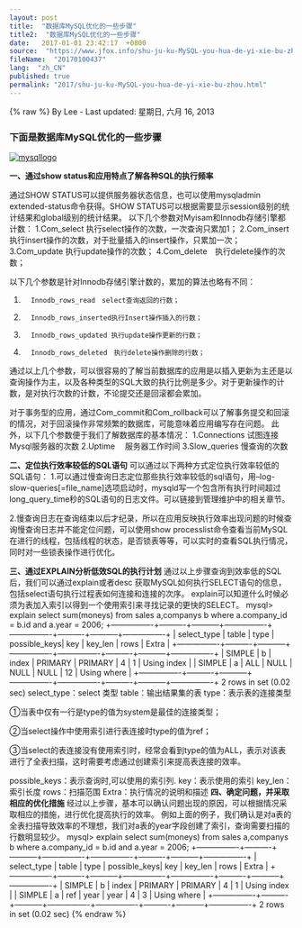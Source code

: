 ```yaml
---
layout: post
title:  "数据库MySQL优化的一些步骤"
title2:  "数据库MySQL优化的一些步骤"
date:   2017-01-01 23:42:17  +0800
source:  "https://www.jfox.info/shu-ju-ku-MySQL-you-hua-de-yi-xie-bu-zhou.html"
fileName:  "20170100437"
lang:  "zh_CN"
published: true
permalink: "2017/shu-ju-ku-MySQL-you-hua-de-yi-xie-bu-zhou.html"
---
```

{% raw %}
By Lee - Last updated: 星期日, 六月 16, 2013

### 下面是数据库MySQL优化的一些步骤

[![mysqllogo](http://www.jfox.info/wp-content/uploads/2013/06/mysqllogo-300x218.jpg)](https://www.jfox.info/go.php?url=http://www.jfox.info/wp-content/uploads/2013/06/mysqllogo.jpg)

**一、通过show status和应用特点了解各种SQL的执行频率**

通过SHOW STATUS可以提供服务器状态信息，也可以使用mysqladmin extended-status命令获得。SHOW STATUS可以根据需要显示session级别的统计结果和global级别的统计结果。
以下几个参数对Myisam和Innodb存储引擎都计数：
1.Com_select  执行select操作的次数，一次查询只累加1；
2.Com_insert 执行insert操作的次数，对于批量插入的insert操作，只累加一次；
3.Com_update 执行update操作的次数；
4.Com_delete　执行delete操作的次数；

以下几个参数是针对Innodb存储引擎计数的，累加的算法也略有不同：
1.       Innodb_rows_read　select查询返回的行数；
2.       Innodb_rows_inserted执行Insert操作插入的行数；
3.       Innodb_rows_updated 执行update操作更新的行数；
4.       Innodb_rows_deleted　执行delete操作删除的行数；
通过以上几个参数，可以很容易的了解当前数据库的应用是以插入更新为主还是以查询操作为主，以及各种类型的SQL大致的执行比例是多少。对于更新操作的计数，是对执行次数的计数，不论提交还是回滚都会累加。

对于事务型的应用，通过Com_commit和Com_rollback可以了解事务提交和回滚的情况，对于回滚操作非常频繁的数据库，可能意味着应用编写存在问题。
此外，以下几个参数便于我们了解数据库的基本情况：
1.Connections 试图连接Mysql服务器的次数
2.Uptime　   服务器工作时间
3.Slow_queries 慢查询的次数

**二、定位执行效率较低的SQL语句**
可以通过以下两种方式定位执行效率较低的SQL语句：
1.可以通过慢查询日志定位那些执行效率较低的sql语句，用–log-slow-queries[=file_name]选项启动时，mysqld写一个包含所有执行时间超过long_query_time秒的SQL语句的日志文件。可以链接到管理维护中的相关章节。

2.慢查询日志在查询结束以后才纪录，所以在应用反映执行效率出现问题的时候查询慢查询日志并不能定位问题，可以使用show processlist命令查看当前MySQL在进行的线程，包括线程的状态，是否锁表等等，可以实时的查看SQL执行情况，同时对一些锁表操作进行优化。

**三、通过EXPLAIN分析低效SQL的执行计划**
通过以上步骤查询到效率低的SQL后，我们可以通过explain或者desc 获取MySQL如何执行SELECT语句的信息，包括select语句执行过程表如何连接和连接的次序。
explain可以知道什么时候必须为表加入索引以得到一个使用索引来寻找记录的更快的SELECT。
mysql> explain select sum(moneys) from sales a,companys b where a.company_id = b.id and a.year = 2006;
+—————-+———-+———–+—————-+—————-+———-+———–+—————-+
| select_type   | table | type  | possible_keys| key            | key_len   | rows  | Extra     |
+—————-+———-+———–+—————-+—————-+———-+———–+—————-+
| SIMPLE    | b     | index | PRIMARY   | PRIMARY   | 4     |    1  | Using index   |
| SIMPLE    | a     | ALL   | NULL      | NULL      | NULL  |   12  | Using where   |
+—————-+———-+———–+—————-+—————-+———-+———–+—————-+
2 rows in set (0.02 sec)
select_type：select 类型
table：输出结果集的表
type：表示表的连接类型

①当表中仅有一行是type的值为system是最佳的连接类型；

②当select操作中使用索引进行表连接时type的值为ref；

③当select的表连接没有使用索引时，经常会看到type的值为ALL，表示对该表进行了全表扫描，这时需要考虑通过创建索引来提高表连接的效率。

possible_keys：表示查询时,可以使用的索引列.
key：表示使用的索引
key_len：索引长度
rows：扫描范围
Extra：执行情况的说明和描述
**四、确定问题，并采取相应的优化措施**
经过以上步骤，基本可以确认问题出现的原因，可以根据情况采取相应的措施，进行优化提高执行的效率。
例如上面的例子，我们确认是对a表的全表扫描导致效率的不理想，我们对a表的year字段创建了索引，查询需要扫描的行数明显较少。
mysql> explain select sum(moneys) from sales a,companys b where a.company_id = b.id and a.year = 2006;
+—————-+———-+———–+—————-+—————-+———-+———–+—————-+
| select_type   | table | type  | possible_keys| key            | key_len   | rows  | Extra     |
+—————-+———-+———–+—————-+—————-+———-+———–+—————-+
| SIMPLE    | b     | index | PRIMARY   | PRIMARY   | 4     |    1  | Using index   |
| SIMPLE    | a     | ref       | year      | year      | 4     |    3  | Using where   |
+—————-+———-+———–+—————-+—————-+———-+———–+—————-+
2 rows in set (0.02 sec)
{% endraw %}
